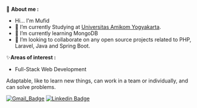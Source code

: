 <p align="justify"> 
  👤 <strong>About me :</strong>
    <ul>
      <li>Hi... I'm Mufid</li> 
      <li>🔭 I’m currently Studying at <a href="https://home.amikom.ac.id/" target="_blank">Universitas Amikom Yogyakarta</a>.<br></li>
	    <li>🌱 I’m currently learning MongoDB</li>
	    <li>👯 I’m looking to collaborate on any open source projects related to PHP, Laravel, Java and Spring Boot.</li>
   </ul>
   
  ✨<strong>Areas of interest :</strong><br>
  <ul>
    <li> Full-Stack Web Development </li>
  </ul>
  
   <p>Adaptable, like to learn new things, can work in a team or individually, and can solve problems.</p>
</p>

[![Gmail_Badge](http://img.shields.io/badge/-G-%2DMail-lightgrey?logo=gmail&style=flat&logoColor=white&color=b22222)](mailto:mufiddev@gmail.com)
[![Linkedin Badge](https://img.shields.io/badge/-Linked%20in-lightgrey?logo=linkedin&style=flat&logoColor=white&color=4169E1)](https://www.linkedin.com/in/ilhammufid/)

